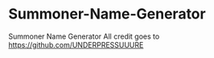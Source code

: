 # Summoner-Name-Generator
Summoner Name Generator
All credit goes to https://github.com/UNDERPRESSUUURE
